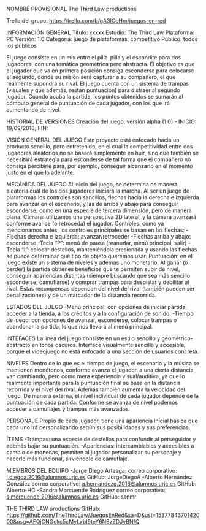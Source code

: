 ﻿NOMBRE PROVISIONAL
The Third Law productions

Trello del grupo: https://trello.com/b/gA3ICoHm/juegos-en-red

INFORMACIÓN GENERAL
Título: xxxxx
Estudio: The Third Law 
Plataforma: PC
Versión: 1.0
Categoría: juego de plataformas, competitivo
Público: todos los públicos

El juego consiste en un mix entre el pilla-pilla y el escondite para dos jugadores, con una temática geométrica pero abstracta. El objetivo es que el jugador que va en primera posición consiga esconderse para colocarse el segundo, donde su misión será capturar a su compañero, el que realmente supondrá su rival. El juego cuenta con un sistema de trampas (visuales y que además, restan puntuación) para distraer al segundo jugador. Cuando acaba la partida, los puntos obtenidos se sumarán al cómputo general de puntuación de cada jugador, con los que irá aumentando de nivel.

HISTORIAL DE VERSIONES
Creación del juego, versión alpha (1.0) - INICIO: 19/09/2018; FIN:

VISIÓN GENERAL DEL JUEGO
Este proyecto está enfocado hacia un producto sencillo, pero entretenido, en el cual la competitividad entre dos jugadores aleatorios no se basará simplemente en huir, sino que también se necesitará estrategia para esconderse de tal forma que el compañero no consiga percibirle para, por ejemplo, conseguir alcanzarlo en el momento justo en el que lo adelante.

MECÁNICA DEL JUEGO
Al inicio del juego, se determina de manera aleatoria cuál de los dos jugadores iniciará la marcha. 
Al ser un juego de plataformas los controles son sencillos, flechas hacia la derecha e izquierda para avanzar en el escenario, y las de arriba y abajo para conseguir esconderse, como en una especie de tercera dimensión, pero de manera plana.
Cámara: utilizamos una perspectiva 2D lateral, y la cámara avanzará conforme avance (o retroceda) el jugador.
Controles: como ya mencionamos antes, los controles principales se basan en las flechas:
-Flechas derecha e izquierda: avanzar/retroceder
-Flechas arriba y abajo: esconderse
-Tecla “P”: menú de pausa (reanudar, menú principal, salir)
-Tecla “I”: colocar destellos, manteniéndola presionada y usando las flechas se puede determinar qué tipo de objeto queremos usar.
Puntuación: en el juego existe un sistema de niveles y además uno monetario. Al ganar (o perder) la partida obtienes beneficios que te permiten subir de nivel, conseguir apariencias distintas (siempre buscando que sea más sencillo esconderse, camuflarse) y comprar trampas para despistar y debilitar al rival.
Estas recompensas dependen del nivel del rival (también pueden ser penalizaciones) y de un marcador de la distancia recorrida.

 ESTADOS DEL JUEGO
-Menú principal: con opciones de iniciar partida, acceder a la tienda, a los créditos y a la configuración de sonido. 
-Tiempo de juego: con opciones de avanzar, esconderse, colocar trampas o abandonar la partida, lo que nos llevará al menú principal.

INTEFACES
La línea del juego consiste en un estilo sencillo y geométrico-abstracto en tonos oscuros.
Interface visualmente sencilla y accesible, porque el videojuego no está enfocado a una sección de usuarios concreta.

NIVELES
Dentro de lo que es el tiempo de juego, el escenario y la música se mantienen monótonos, conforme avanza el jugador, a una cierta distancia, van cambiando, pero como mera experiencia visual/auditiva, ya que lo realmente importante para la puntuación final se basa en la distancia recorrida y el nivel del rival. Además también aumenta la velocidad del juego.
De manera externa, el nivel individual de cada jugador depende de la puntuación de cada partida. Conforme se avanza de nivel podemos acceder a camuflajes y trampas más avanzados.


PERSONAJE
Propio de cada jugador, tiene una apariencia inicial básica que cada uno irá personalizando según sus posibilidades y sus preferencias.

ÍTEMS
-Trampas: una especie de destellos para confundir al perseguidor y además bajar su puntuación.
-Apariencias: intercambiables y accesibles a cambio de monedas, permiten al jugador personalizar su personaje y hacerlo más funcional, sirviéndole de camuflaje.




MIEMBROS DEL EQUIPO
-Jorge Diego Arteaga: 
correo corporativo: j.diegoa.2016@alumnos.urjc.es
GitHub: JorgeDiegoA
-Alberto Hernández González 
correo corporativo: a.hernandezg.2016@alumnos.urjc.es
GitHub: Alberto-HG
-Sandra Morcuende Rodríguez
correo corporativo: s.morcuende.2016@alumnos.urjc.es
GitHub: sanmr

THE THIRD LAW productions
GitHub: https://github.com/TheThirdLaw/JuegosEnRed&sa=D&ust=1537784370142000&usg=AFQjCNGokc5cMyLxbI9teY6N8zZDJvBNfQ



